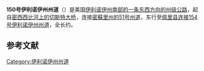 **150号伊利诺伊州州道**（）是美国[伊利诺伊州南部的一条东西方向的](../Page/伊利诺伊州.md "wikilink")[州级公路](https://zh.wikipedia.org/wiki/州级公路 "wikilink")，起自[密西西比河上的](../Page/密西西比河.md "wikilink")[切斯特大桥](https://zh.wikipedia.org/wiki/切斯特大桥 "wikilink")，连接[密蘇里州的](../Page/密蘇里州.md "wikilink")[51号州道](https://zh.wikipedia.org/wiki/51号密苏里州州道 "wikilink")，东行至[佩里县连接](https://zh.wikipedia.org/wiki/佩里縣_\(伊利諾伊州\) "wikilink")[154号伊利诺伊州州道](../Page/154号伊利诺伊州州道.md "wikilink")，全长约。

## 参考文献

[Category:伊利诺伊州州道](https://zh.wikipedia.org/wiki/Category:伊利诺伊州州道 "wikilink")